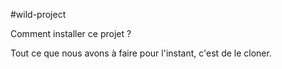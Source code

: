 #wild-project


Comment installer ce projet ?

Tout ce que nous avons à faire pour l'instant, c'est de le cloner.